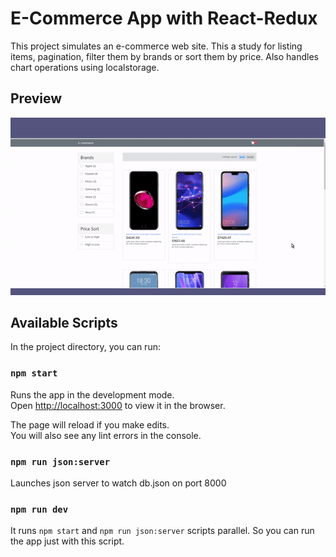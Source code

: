 # E-Commerce App with React-Redux

This project simulates an e-commerce web site. This a study for listing items, pagination, filter them by brands or sort them by price. Also handles chart operations using localstorage.

## Preview

![gif](https://raw.githubusercontent.com/emreharman/e-commerce-with-react-redux/master/src/img/e-commerce.gif)

## Available Scripts

In the project directory, you can run:

### `npm start`

Runs the app in the development mode.\
Open [http://localhost:3000](http://localhost:3000) to view it in the browser.

The page will reload if you make edits.\
You will also see any lint errors in the console.

### `npm run json:server`

Launches json server to watch db.json on port 8000

### `npm run dev`

It runs `npm start` and `npm run json:server` scripts parallel. So you can run the app just with this script.
